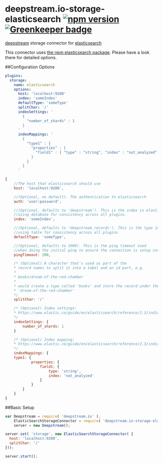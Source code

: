 # deepstream.io-storage-elasticsearch [![npm version](https://badge.fury.io/js/deepstream.io-storage-elasticsearch.svg)](http://badge.fury.io/js/deepstream.io-storage-elasticsearch) [![Greenkeeper badge](https://badges.greenkeeper.io/deepstreamIO/deepstream.io-storage-elasticsearch.svg)](https://greenkeeper.io/)

[deepstream](http://deepstream.io) storage connector for [elasticsearch](https://www.elastic.co/)

This connector uses [the npm elasticsearch package](https://www.npmjs.com/package/elasticsearch). Please have a look there for detailed options.

##Configuration Options
```yaml
plugins:
  storage:
    name: elasticsearch
    options:
      host: 'localhost:9200'
      index: 'someIndex'
      defaultType: 'someType'
      splitChar: '/'
      indexSettings: '
        {
          "number_of_shards" : 1
        }
      '
      indexMappings: '
        {
          "type1" : {
            "properties" : {
              "field1" : { "type" : "string", "index" : "not_analyzed" }
            }
          }
        }
      '
```

```javascript
{
	//The host that elasticsearch should use
	host: 'localhost:9200',

	//(Optional, no default). The authentication to elasticsearch
	auth: 'user:password',

	//(Optional, defaults to 'deepstream'). This is the index in elasticsearch,
	//using database for consistency across all plugins.
	index: 'someIndex',

	//(Optional, defaults to 'deepstream_records'). This is the type in elasticsearch,
	//using table for consistency across all plugins
	defaultType: 'someType',

	//(Optional, defaults to 1000). This is the ping timeout used
	//when doing the initial ping to ensure the connection is setup correctly
	pingTimeout: 200,

	/* (Optional) A character that's used as part of the
	* record names to split it into a tabel and an id part, e.g.
	*
	* books/dream-of-the-red-chamber
	*
	* would create a type called 'books' and store the record under the name
	* 'dream-of-the-red-chamber'
	*/
	splitChar: '/'

	/* (Optional) Index settings:
	* https://www.elastic.co/guide/en/elasticsearch/reference/2.3/indices-update-settings.html
	*/
	indexSettings: {
		number_of_shards: 1
	}

	/* (Optional) Index mapping:
	* https://www.elastic.co/guide/en/elasticsearch/reference/2.3/indices-put-mapping.html
	*/
	indexMappings: {
    type1: {
			properties: {
				field1: {
					type: 'string',
					index: 'not_analyzed'
				}
			}
		}
	}
}
```

##Basic Setup
```javascript
var Deepstream = require( 'deepstream.io' ),
    ElasticSearchStorageConnector = require( 'deepstream.io-storage-elasticsearch' ),
    server = new Deepstream();

server.set( 'storage', new ElasticSearchStorageConnector( {
  host: 'localhost:9200',
  splitChar: '/'
}));

server.start();
```
